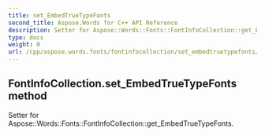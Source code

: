 ```yaml
---
title: set_EmbedTrueTypeFonts
second_title: Aspose.Words for C++ API Reference
description: Setter for Aspose::Words::Fonts::FontInfoCollection::get_EmbedTrueTypeFonts. 
type: docs
weight: 0
url: /cpp/aspose.words.fonts/fontinfocollection/set_embedtruetypefonts/
---
```

## FontInfoCollection.set_EmbedTrueTypeFonts method


Setter for Aspose::Words::Fonts::FontInfoCollection::get_EmbedTrueTypeFonts. 

